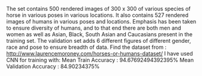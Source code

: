 The set contains 500 rendered images of 300 x 300 of various species of horse in various poses in various locations. It also contains 527 rendered images of humans in various poses and locations. Emphasis has been taken to ensure diversity of humans, and to that end there are both men and women as well as Asian, Black, South Asian and Caucasians present in the training set. The validation set adds 6 different figures of different gender, race and pose to ensure breadth of data.
Find the dataset from : http://www.laurencemoroney.com/horses-or-humans-dataset/
I have used CNN for training  with:
Mean Train Accuracy : 94.67692494392395%
Mean Validation Accuracy : 84.90234375%

